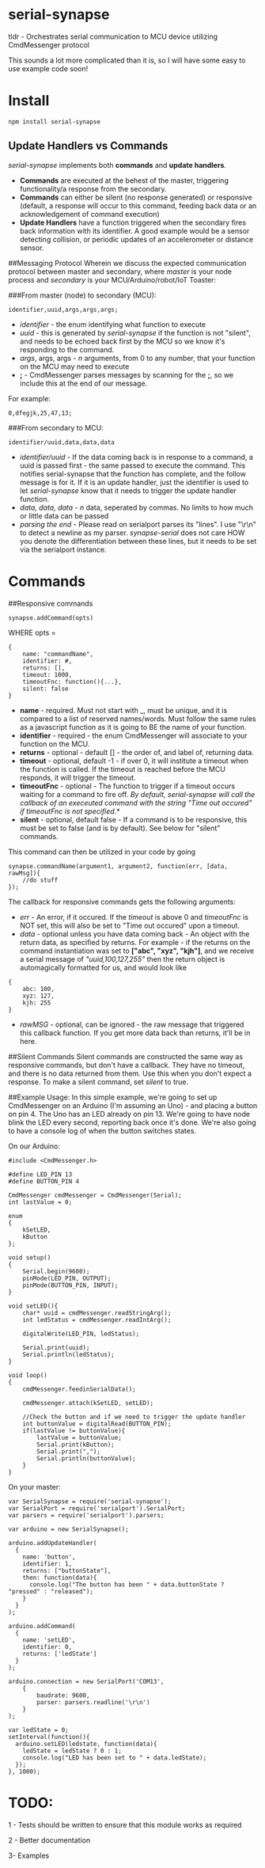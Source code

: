 # serial-synapse
tldr - Orchestrates serial communication to MCU device utilizing CmdMessenger protocol

This sounds a lot more complicated than it is, so I will have some easy to use example code soon!

# Install
```
npm install serial-synapse
```

## Update Handlers vs Commands
*serial-synapse* implements both **commands** and **update handlers**.

* **Commands** are executed at the behest of the master, triggering functionality/a response from the secondary.
* **Commands** can either be silent (no response generated) or responsive (default, a response will occur to this command, feeding back data or an acknowledgement of command execution)
* **Update Handlers** have a function triggered when the secondary fires back information with its identifier. A good example would be a sensor detecting collision, or periodic updates of an accelerometer or distance sensor.

##Messaging Protocol
Wherein we discuss the expected communication protocol between master and secondary, where *master* is your node process and *secondary* is your MCU/Arduino/robot/IoT Toaster:

###From master (node) to secondary (MCU):
```
identifier,uuid,args,args,args;
```
* *identifier* - the enum identifying what function to execute
* *uuid* - this is generated by *serial-synapse* if the function is not "silent", and needs to be echoed back first by the MCU so we know it's responding to the command.
* *args*, args, args - *n* arguments, from 0 to any number, that your function on the MCU may need to execute
* **;** - CmdMessenger parses messages by scanning for the **;**, so we include this at the end of our message.

For example:
```
0,dfegjk,25,47,13;
```

###From secondary to MCU:
```
identifier/uuid,data,data,data
```
* *identifier/uuid* - If the data coming back is in response to a command, a uuid is passed first - the same passed to execute the command. This notifies serial-synapse that the function has complete, and the follow message is for it. If it is an update handler, just the identifier is used to let *serial-synapse* know that it needs to trigger the update handler function.
* *data, data, data* - *n* data, seperated by commas. No limits to how much or little data can be passed
* *parsing the end* - Please read on serialport parses its "lines". I use "\r\n" to detect a newline as my parser. *synapse-serial* does not care HOW you denote the differentiation between these lines, but it needs to be set via the serialport instance.

# Commands
##Responsive commands
```
synapse.addCommand(opts)
```
WHERE opts =
```
{
	name: "commandName",
	identifier: #,
	returns: [],
	timeout: 1000,
	timeoutFnc: function(){...},
	silent: false
}
```
* **name** - required. Must not start with _, must be unique, and it is compared to a list of reserved names/words. Must follow the same rules as a javascript function as it is going to BE the name of your function.
* **identifier** - required - the enum CmdMessenger will associate to your function on the MCU.
* **returns** - optional - default [] - the order of, and label of, returning data.
* **timeout** - optional, default -1 - if over 0, it will institute a timeout when the function is called. If the timeout is reached before the MCU responds, it will trigger the timeout.
* **timeoutFnc** - optional - The function to trigger if a timeout occurs waiting for a command to fire off. *By default, serial-synapse will call the callback of an execeuted command with the string "Time out occured" if timeoutFnc is not specified.**
* **silent** - optional, default false - If a command is to be responsive, this must be set to false (and is by default). See below for "silent" commands. 

This command can then be utilized in your code by going
```
synapse.commandName(argument1, argument2, function(err, [data, rawMsg]){
	//do stuff
});
```
The callback for responsive commands gets the following arguments:

* *err* - An error, if it occured. If the *timeout* is above 0 and *timeoutFnc* is NOT set, this will also be set to "Time out occured" upon a timeout.
* *data* - optional unless you have data coming back - An object with the return data, as specified by returns. For example - if the returns on the command instantiation was set to **["abc", "xyz", "kjh"]**, and we receive a serial message of *"uuid,100,127,255"* then the return object is automagically formatted for us, and would look like
```
{
	abc: 100,
	xyz: 127,
	kjh: 255
}
```
* *rawMSG* - optional, can be ignored - the raw message that triggered this callback function. If you get more data back than returns, it'll be in here.

##Silent Commands
Silent commands are constructed the same way as responsive commands, but don't have a callback. They have no timeout, and there is no data returned from them. Use this when you don't expect a response. To make a silent command, set *silent* to true.

##Example Usage:
In this simple example, we're going to set up CmdMessenger on an Arduino (I'm assuming an Uno) - and placing a button on pin 4. The Uno has an LED already on pin 13. We're going to have node blink the LED every second, reporting back once it's done. We're also going to have a console log of when the button switches states.

On our Arduino:
```
#include <CmdMessenger.h>

#define LED_PIN 13
#define BUTTON_PIN 4

CmdMessenger cmdMessenger = CmdMessenger(Serial);
int lastValue = 0;

enum
{
	kSetLED,
	kButton
};

void setup()
{
	Serial.begin(9600);
	pinMode(LED_PIN, OUTPUT);
	pinMode(BUTTON_PIN, INPUT);
}

void setLED(){
	char* uuid = cmdMessenger.readStringArg();
	int ledStatus = cmdMessenger.readIntArg();
	
	digitalWrite(LED_PIN, ledStatus);
	
	Serial.print(uuid);
	Serial.println(ledStatus);
}

void loop()
{
	cmdMessenger.feedinSerialData();
	
	cmdMessenger.attach(kSetLED, setLED);
	
	//Check the button and if we need to trigger the update handler
	int buttonValue = digitalRead(BUTTON_PIN);
	if(lastValue != buttonValue){
		lastValue = buttonValue;
		Serial.print(kButton);
		Serial.print(",");
		Serial.println(buttonValue);
	}
}
```
On your master:
```
var SerialSynapse = require('serial-synapse');
var SerialPort = require('serialport').SerialPort;
var parsers = require('serialport').parsers;

var arduino = new SerialSynapse();

arduino.addUpdateHandler(
  {
    name: 'button',
    identifier: 1,
    returns: ["buttonState"],
    then: function(data){
      console.log("The button has been " + data.buttonState ? "pressed" : "released");
    }
  }
);

arduino.addCommand(
  {
    name: 'setLED',
    identifier: 0,
    returns: ['ledState']
  }
);

arduino.connection = new SerialPort('COM13',
	{
		baudrate: 9600,
		parser: parsers.readline('\r\n')
	}
);

var ledState = 0;
setInterval(function(){
  arduino.setLED(ledstate, function(data){
    ledState = ledState ? 0 : 1;
    console.log("LED has been set to " + data.ledState);
  });
}, 1000);

```



# TODO:
1 - Tests should be written to ensure that this module works as required

2 - Better documentation

3- Examples
